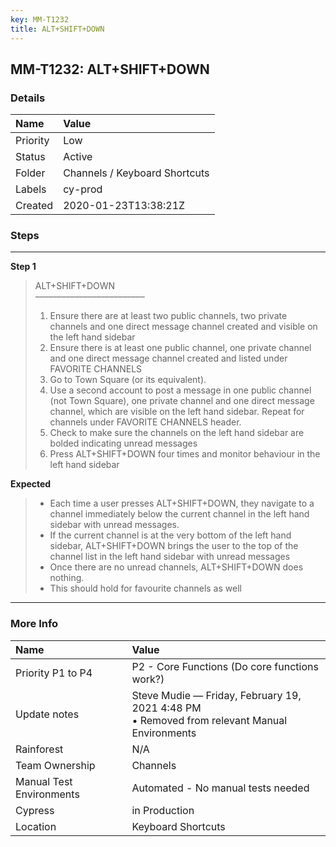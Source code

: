 ```yaml
---
key: MM-T1232
title: ALT+SHIFT+DOWN
---
```


## MM-T1232: ALT+SHIFT+DOWN

### Details

| Name     | Value                         |
| :------- | :---------------------------- |
| Priority | Low                           |
| Status   | Active                        |
| Folder   | Channels / Keyboard Shortcuts |
| Labels   | cy-prod                       |
| Created  | 2020-01-23T13:38:21Z          |

### Steps

<hr/>

**Step 1**

> <article>ALT+SHIFT+DOWN<br>–––––––––––––––––––––––––<ol><li>Ensure there are at least two public channels, two private channels and one direct message channel created and visible on the left hand sidebar</li><li> Ensure there is at least one public channel, one private channel and one direct message channel created and listed under FAVORITE CHANNELS</li><li> Go to Town Square (or its equivalent).</li><li> Use a second account to post a message in one public channel (not Town Square), one private channel and one direct message channel, which are visible on the left hand sidebar. Repeat for channels under FAVORITE CHANNELS header.</li><li> Check to make sure the channels on the left hand sidebar are bolded indicating unread messages</li><li>Press ALT+SHIFT+DOWN four times and monitor behaviour in the left hand sidebar</li></ol></article>

**Expected**

> <article><ul><li>Each time a user presses ALT+SHIFT+DOWN, they navigate to a channel immediately below the current channel in the left hand sidebar with unread messages.</li><li>If the current channel is at the very bottom of the left hand sidebar, ALT+SHIFT+DOWN brings the user to the top of the channel list in the left hand sidebar with unread messages</li><li>Once there are no unread channels, ALT+SHIFT+DOWN does nothing.</li><li>This should hold for favourite channels as well</li></ul></article>

<hr/>

### More Info

| Name                     | Value                                                                                          |
| :----------------------- | :--------------------------------------------------------------------------------------------- |
| Priority P1 to P4        | P2 - Core Functions (Do core functions work?)                                                  |
| Update notes             | Steve Mudie — Friday, February 19, 2021 4:48 PM<br>• Removed from relevant Manual Environments |
| Rainforest               | N/A                                                                                            |
| Team Ownership           | Channels                                                                                       |
| Manual Test Environments | Automated - No manual tests needed                                                             |
| Cypress                  | in Production                                                                                  |
| Location                 | Keyboard Shortcuts                                                                             |
